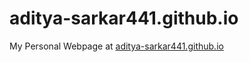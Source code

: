 # aditya-sarkar441.github.io
My Personal Webpage at [aditya-sarkar441.github.io](https://aditya-sarkar441.github.io)
